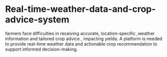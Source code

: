 # Real-time-weather-data-and-crop-advice-system
farmers face difficulties in receiving accurate, location-specific ,weather information and tailored crop advice , impacting yields. A platform is needed to provide real-time weather data and actionable crop recommendation to support informed decision-making.
